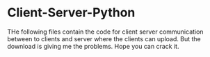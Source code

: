 # Client-Server-Python
THe following files contain the code for client server communication between to clients and server where the clients can upload. 
But the download is giving me the problems. Hope you can crack it.
